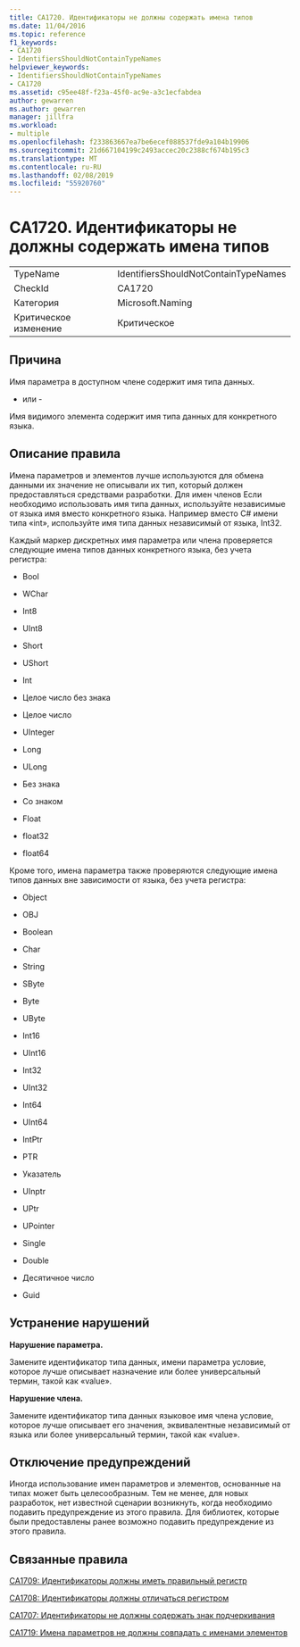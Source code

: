 ```yaml
---
title: CA1720. Идентификаторы не должны содержать имена типов
ms.date: 11/04/2016
ms.topic: reference
f1_keywords:
- CA1720
- IdentifiersShouldNotContainTypeNames
helpviewer_keywords:
- IdentifiersShouldNotContainTypeNames
- CA1720
ms.assetid: c95ee48f-f23a-45f0-ac9e-a3c1ecfabdea
author: gewarren
ms.author: gewarren
manager: jillfra
ms.workload:
- multiple
ms.openlocfilehash: f233863667ea7be6ecef088537fde9a104b19906
ms.sourcegitcommit: 21d667104199c2493accec20c2388cf674b195c3
ms.translationtype: MT
ms.contentlocale: ru-RU
ms.lasthandoff: 02/08/2019
ms.locfileid: "55920760"
---
```

# <a name="ca1720-identifiers-should-not-contain-type-names"></a>CA1720. Идентификаторы не должны содержать имена типов

|||
|-|-|
|TypeName|IdentifiersShouldNotContainTypeNames|
|CheckId|CA1720|
|Категория|Microsoft.Naming|
|Критическое изменение|Критическое|

## <a name="cause"></a>Причина
 Имя параметра в доступном члене содержит имя типа данных.

 - или -

 Имя видимого элемента содержит имя типа данных для конкретного языка.

## <a name="rule-description"></a>Описание правила
 Имена параметров и элементов лучше используются для обмена данными их значение не описывали их тип, который должен предоставляться средствами разработки. Для имен членов Если необходимо использовать имя типа данных, используйте независимые от языка имя вместо конкретного языка. Например вместо C# имени типа «int», используйте имя типа данных независимый от языка, Int32.

 Каждый маркер дискретных имя параметра или члена проверяется следующие имена типов данных конкретного языка, без учета регистра:

- Bool

- WChar

- Int8

- UInt8

- Short

- UShort

- Int

- Целое число без знака

- Целое число

- UInteger

- Long

- ULong

- Без знака

- Со знаком

- Float

- float32

- float64

Кроме того, имена параметра также проверяются следующие имена типов данных вне зависимости от языка, без учета регистра:

- Object

- OBJ

- Boolean

- Char

- String

- SByte

- Byte

- UByte

- Int16

- UInt16

- Int32

- UInt32

- Int64

- UInt64

- IntPtr

- PTR

- Указатель

- UInptr

- UPtr

- UPointer

- Single

- Double

- Десятичное число

- Guid

## <a name="how-to-fix-violations"></a>Устранение нарушений
 **Нарушение параметра.**

 Замените идентификатор типа данных, имени параметра условие, которое лучше описывает назначение или более универсальный термин, такой как «value».

 **Нарушение члена.**

 Замените идентификатор типа данных языковое имя члена условие, которое лучше описывает его значения, эквивалентные независимый от языка или более универсальный термин, такой как «value».

## <a name="when-to-suppress-warnings"></a>Отключение предупреждений
 Иногда использование имен параметров и элементов, основанные на типах может быть целесообразным. Тем не менее, для новых разработок, нет известной сценарии возникнуть, когда необходимо подавить предупреждение из этого правила. Для библиотек, которые были предоставлены ранее возможно подавить предупреждение из этого правила.

## <a name="related-rules"></a>Связанные правила
 [CA1709: Идентификаторы должны иметь правильный регистр](../code-quality/ca1709-identifiers-should-be-cased-correctly.md)

 [CA1708: Идентификаторы должны отличаться регистром](../code-quality/ca1708-identifiers-should-differ-by-more-than-case.md)

 [CA1707: Идентификаторы не должны содержать знак подчеркивания](../code-quality/ca1707-identifiers-should-not-contain-underscores.md)

 [CA1719: Имена параметров не должны совпадать с именами элементов](../code-quality/ca1719-parameter-names-should-not-match-member-names.md)
